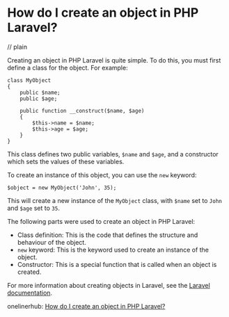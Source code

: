 # How do I create an object in PHP Laravel?
// plain

Creating an object in PHP Laravel is quite simple. To do this, you must first define a class for the object. For example:
```
class MyObject
{
    public $name;
    public $age;

    public function __construct($name, $age)
    {
        $this->name = $name;
        $this->age = $age;
    }
}
```
This class defines two public variables, `$name` and `$age`, and a constructor which sets the values of these variables.

To create an instance of this object, you can use the `new` keyword:
```
$object = new MyObject('John', 35);
```
This will create a new instance of the `MyObject` class, with `$name` set to `John` and `$age` set to `35`.

The following parts were used to create an object in PHP Laravel:

- Class definition: This is the code that defines the structure and behaviour of the object.
- `new` keyword: This is the keyword used to create an instance of the object.
- Constructor: This is a special function that is called when an object is created.

For more information about creating objects in Laravel, see the [Laravel documentation](https://laravel.com/docs/7.x/objects).

onelinerhub: [How do I create an object in PHP Laravel?](https://onelinerhub.com/php-laravel/how-do-i-create-an-object-in-php-laravel)